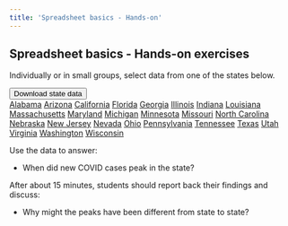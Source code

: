 ```yaml
---
title: 'Spreadsheet basics - Hands-on'
---
```


## Spreadsheet basics - Hands-on exercises

Individually or in small groups, select data from one of the states below.

<div class="dropdown text-center">
  <button class="btn btn-secondary dropdown-toggle"
          type="button" id="dropdownMenu1" data-toggle="dropdown"
          aria-haspopup="true" aria-expanded="false">
    Download state data
  </button>
  <div class="dropdown-menu" aria-labelledby="dropdownMenu1">
    <a class="dropdown-item" href="https://explore.covidtracking.com/download/state/al.csv">Alabama</a>
    <a class="dropdown-item" href="https://explore.covidtracking.com/download/state/az.csv">Arizona</a>
    <a class="dropdown-item" href="https://explore.covidtracking.com/download/state/ca.csv">California</a>
    <a class="dropdown-item" href="https://explore.covidtracking.com/download/state/fl.csv">Florida</a>
    <a class="dropdown-item" href="https://explore.covidtracking.com/download/state/ga.csv">Georgia</a>
    <a class="dropdown-item" href="https://explore.covidtracking.com/download/state/il.csv">Illinois</a>
    <a class="dropdown-item" href="https://explore.covidtracking.com/download/state/in.csv">Indiana</a>
    <a class="dropdown-item" href="https://explore.covidtracking.com/download/state/la.csv">Louisiana</a>
    <a class="dropdown-item" href="https://explore.covidtracking.com/download/state/ma.csv">Massachusetts</a>
    <a class="dropdown-item" href="https://explore.covidtracking.com/download/state/md.csv">Maryland</a>
    <a class="dropdown-item" href="https://explore.covidtracking.com/download/state/mi.csv">Michigan</a>
    <a class="dropdown-item" href="https://explore.covidtracking.com/download/state/mn.csv">Minnesota</a>
    <a class="dropdown-item" href="https://explore.covidtracking.com/download/state/mo.csv">Missouri</a>
    <a class="dropdown-item" href="https://explore.covidtracking.com/download/state/nc.csv">North Carolina</a>
    <a class="dropdown-item" href="https://explore.covidtracking.com/download/state/ne.csv">Nebraska</a>
    <a class="dropdown-item" href="https://explore.covidtracking.com/download/state/nj.csv">New Jersey</a>
    <a class="dropdown-item" href="https://explore.covidtracking.com/download/state/nv.csv">Nevada</a>
    <a class="dropdown-item" href="https://explore.covidtracking.com/download/state/oh.csv">Ohio</a>
    <a class="dropdown-item" href="https://explore.covidtracking.com/download/state/pa.csv">Pennsylvania</a>
    <a class="dropdown-item" href="https://explore.covidtracking.com/download/state/tn.csv">Tennessee</a>
    <a class="dropdown-item" href="https://explore.covidtracking.com/download/state/tx.csv">Texas</a>
    <a class="dropdown-item" href="https://explore.covidtracking.com/download/state/ut.csv">Utah</a>
    <a class="dropdown-item" href="https://explore.covidtracking.com/download/state/va.csv">Virginia</a>
    <a class="dropdown-item" href="https://explore.covidtracking.com/download/state/wa.csv">Washington</a>
    <a class="dropdown-item" href="https://explore.covidtracking.com/download/state/wi.csv">Wisconsin</a>
  </div>
</div>

Use the data to answer:

* When did new COVID cases peak in the state?

After about 15 minutes, students should report back their findings and discuss:

* Why might the peaks have been different from state to state?